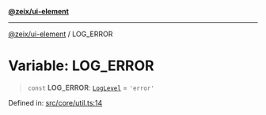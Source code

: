 [**@zeix/ui-element**](../README.md)

***

[@zeix/ui-element](../globals.md) / LOG\_ERROR

# Variable: LOG\_ERROR

> `const` **LOG\_ERROR**: [`LogLevel`](../type-aliases/LogLevel.md) = `'error'`

Defined in: [src/core/util.ts:14](https://github.com/zeixcom/ui-element/blob/bc5efd047a1ae7f13c4c9861e40f8a1b07b7e003/src/core/util.ts#L14)
